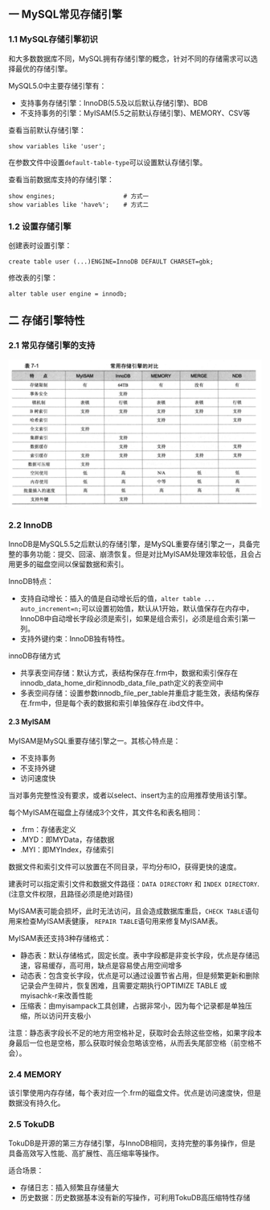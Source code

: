 ## 一 MySQL常见存储引擎

### 1.1 MySQL存储引擎初识

和大多数数据库不同，MySQL拥有存储引擎的概念，针对不同的存储需求可以选择最优的存储引擎。  

MySQL5.0中主要存储引擎有：
- 支持事务存储引擎：InnoDB(5.5及以后默认存储引擎)、BDB
- 不支持事务的引擎：MyISAM(5.5之前默认存储引擎)、MEMORY、CSV等

查看当前默认存储引擎：
```
show variables like 'user';
```
在参数文件中设置`default-table-type`可以设置默认存储引擎。  

查看当前数据库支持的存储引擎：
```
show engines;                   # 方式一
show variables like 'have%';    # 方式二
```

### 1.2 设置存储引擎

创建表时设置引擎：
```
create table user (...)ENGINE=InnoDB DEFAULT CHARSET=gbk;
```

修改表的引擎：
```
alter table user engine = innodb;
```


## 二 存储引擎特性

### 2.1 常见存储引擎的支持

![](/images/sql/engine.png)  

### 2.2 InnoDB

InnoDB是MySQL5.5之后默认的存储引擎，是MySQL重要存储引擎之一，具备完整的事务功能：提交、回滚、崩溃恢复。但是对比MyISAM处理效率较低，且会占用更多的磁盘空间以保留数据和索引。  

InnoDB特点：
- 支持自动增长：插入的值是自动增长后的值，`alter table ... auto_increment=n;`可以设置初始值，默认从1开始，默认值保存在内存中，InnoDB中自动增长字段必须是索引，如果是组合索引，必须是组合索引第一列。
- 支持外键约束：InnoDB独有特性。

innoDB存储方式
- 共享表空间存储：默认方式，表结构保存在.frm中，数据和索引保存在innodb_data_home_dir和innodb_data_file_path定义的表空间中
- 多表空间存储：设置参数innodb_file_per_table并重启才能生效，表结构保存在.frm中，但是每个表的数据和索引单独保存在.ibd文件中。

#### 2.3 MyISAM

MyISAM是MySQL重要存储引擎之一。其核心特点是：
- 不支持事务
- 不支持外键
- 访问速度快

当对事务完整性没有要求，或者以select、insert为主的应用推荐使用该引擎。  

每个MyISAM在磁盘上存储成3个文件，其文件名和表名相同：
- .frm：存储表定义
- .MYD：即MYData，存储数据
- .MYI：即MYIndex，存储索引

数据文件和索引文件可以放置在不同目录，平均分布IO，获得更快的速度。  

建表时可以指定索引文件和数据文件路径：` DATA DIRECTORY ` 和 ` INDEX DIRECTORY `.(注意文件权限，且路径必须是绝对路径)  

MyISAM表可能会损坏，此时无法访问，且会造成数据库重启，`CHECK TABLE`语句用来检查MyISAM表健康，  `REPAIR TABLE`语句用来修复MyISAM表。  

MyISAM表还支持3种存储格式：
- 静态表：默认存储格式，固定长度。表中字段都是非变长字段，优点是存储迅速，容易缓存，高可用，缺点是容易使占用空间增多
- 动态表：包含变长字段，优点是可以通过设置节省占用，但是频繁更新和删除记录会产生碎片，恢复困难，且需要定期执行OPTIMIZE TABLE 或 myisachk-r来改善性能
- 压缩表：由myisampack工具创建，占据非常小，因为每个记录都是单独压缩，所以访问开支极小

注意：静态表字段长不足的地方用空格补足，获取时会去除这些空格，如果字段本身最后一位也是空格，那么获取时候会忽略该空格，从而丢失尾部空格（前空格不会）。  

### 2.4 MEMORY

该引擎使用内存存储，每个表对应一个.frm的磁盘文件。优点是访问速度快，但是数据没有持久化。


### 2.5 TokuDB

TokuDB是开源的第三方存储引擎，与InnoDB相同，支持完整的事务操作，但是具备高效写入性能、高扩展性、高压缩率等操作。  

适合场景：
- 存储日志：插入频繁且存储量大
- 历史数据：历史数据基本没有新的写操作，可利用TokuDB高压缩特性存储